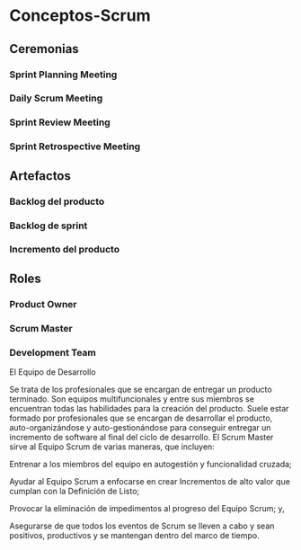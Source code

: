 # Conceptos-Scrum
## Ceremonias
### Sprint Planning Meeting
### Daily Scrum Meeting
### Sprint Review Meeting
### Sprint Retrospective Meeting
## Artefactos
### Backlog del producto
### Backlog de sprint
### Incremento del producto
## Roles
### Product Owner
### Scrum Master
### Development Team


 El Equipo de Desarrollo

Se trata de los profesionales que se encargan de entregar un producto terminado. Son equipos multifuncionales y entre sus miembros se encuentran todas las habilidades para la creación del producto. Suele estar formado por profesionales que se encargan de desarrollar el producto, auto-organizándose y auto-gestionándose para conseguir entregar un incremento de software al final del ciclo de desarrollo.
El Scrum Master sirve al Equipo Scrum de varias maneras, que incluyen:

Entrenar a los miembros del equipo en autogestión y funcionalidad cruzada;

Ayudar al Equipo Scrum a enfocarse en crear Incrementos de alto valor que cumplan con la Definición de Listo;

Provocar la eliminación de impedimentos al progreso del Equipo Scrum; y,

Asegurarse de que todos los eventos de Scrum se lleven a cabo y sean positivos, productivos y se mantengan dentro del marco de tiempo.
